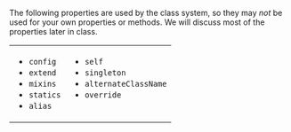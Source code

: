 The following properties are used by the class system, so they may <em>not</em> be 
used for your own properties or methods. We will discuss most of the properties later in class. 

<table>
<tr>
<td style="vertical-align: top">
<ul>
<li><code>config</code></li>
<li><code>extend</code></li>
<li><code>mixins</code></li>
<li><code>statics</code></li>
<li><code>alias</code></li>
</ul>
</td>
<td style="vertical-align: top">
<ul>
<li><code>self</code></li>
<li><code>singleton</code></li>
<li><code>alternateClassName</code></li>
<li><code>override</code></li>
</ul>
</td>
</tr>
</table>
